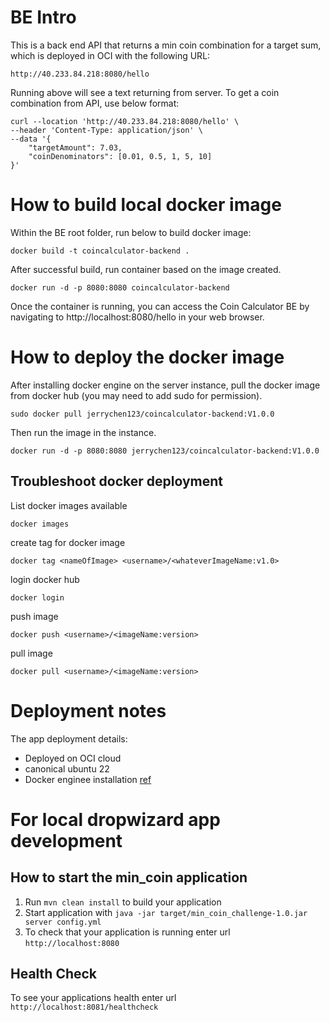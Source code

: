 # BE Intro

This is a back end API that returns a min coin combination for a target sum, which is deployed in OCI with the following URL:

```
http://40.233.84.218:8080/hello
```
Running above will see a text returning from server.
To get a coin combination from API, use below format:
```
curl --location 'http://40.233.84.218:8080/hello' \
--header 'Content-Type: application/json' \
--data '{
    "targetAmount": 7.03,
    "coinDenominators": [0.01, 0.5, 1, 5, 10]
}'
```

# How to build local docker image

Within the BE root folder, run below to build docker image:

```
docker build -t coincalculator-backend .
```

After successful build, run container based on the image created.

```
docker run -d -p 8080:8080 coincalculator-backend
```

Once the container is running, you can access the Coin Calculator BE by navigating to http://localhost:8080/hello in your web browser.

# How to deploy the docker image

After installing docker engine on the server instance, pull the docker image from docker hub (you may need to add sudo for permission).

```
sudo docker pull jerrychen123/coincalculator-backend:V1.0.0
```

Then run the image in the instance.

```
docker run -d -p 8080:8080 jerrychen123/coincalculator-backend:V1.0.0
```

## Troubleshoot docker deployment

List docker images available
```
docker images
```

create tag for docker image
```
docker tag <nameOfImage> <username>/<whateverImageName:v1.0>
```

login docker hub
```
docker login
```

push image
```
docker push <username>/<imageName:version>
```

pull image
```
docker pull <username>/<imageName:version>
```

# Deployment notes

The app deployment details:

- Deployed on OCI cloud
- canonical ubuntu 22
- Docker enginee installation [ref](https://docs.docker.com/engine/install/ubuntu/)


# For local dropwizard app development

How to start the min_coin application
---

1. Run `mvn clean install` to build your application
1. Start application with `java -jar target/min_coin_challenge-1.0.jar server config.yml`
1. To check that your application is running enter url `http://localhost:8080`

Health Check
---

To see your applications health enter url `http://localhost:8081/healthcheck`